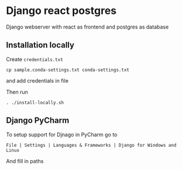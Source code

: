 # Django react postgres

Django webserver with react as frontend and postgres as database

## Installation locally

Create `credentials.txt`
```shell
cp sample.conda-settings.txt conda-settings.txt
```

and add credentials in file

Then run 
```shell
. ./install-locally.sh
```

## Django PyCharm

To setup support for Djnago in PyCharm go to 

`File | Settings | Languages & Frameworks | Django for Windows and Linux`

And fill in paths



